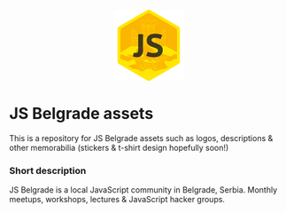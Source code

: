 <p align="center">
  <a href="http://jsbelgrade.org">
    <img height="128" width="128" src="https://raw.githubusercontent.com/jsbelgrade/assets/master/logo/JSBelgrade-logo-512.png">
  </a>
</p>


# JS Belgrade assets
This is a repository for JS Belgrade assets such as logos, descriptions & other memorabilia (stickers & t-shirt design hopefully soon!)

### Short description
JS Belgrade is a local JavaScript community in Belgrade, Serbia. Monthly meetups, workshops, lectures & JavaScript hacker groups.
